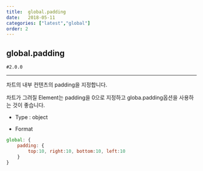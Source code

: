 ```yaml
---
title:  global.padding
date:   2018-05-11
categories: ["latest","global"]
order: 2
---
```


## global.padding

`#2.0.0`

---

차트의 내부 컨텐츠의 padding을 지정합니다.

차트가 그려질 Element는 padding을 0으로 지정하고 globa.padding옵션을 사용하는 것이 좋습니다.

* Type : object

* Format
```javascript
global: {
    padding: { 
        top:10, right:10, bottom:10, left:10
    }
}
```
